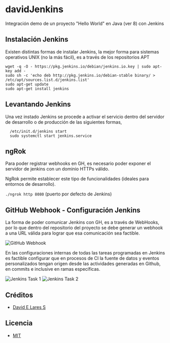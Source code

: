 
# davidJenkins

Integración demo de un proyecto "Hello World" en Java (ver 8) con Jenkins

## Instalación Jenkins

Existen distintas formas de instalar Jenkins, la mejor forma para sistemas operativos UNIX (no la más fácil), es a través de los repositorios APT

```
wget -q -O - https://pkg.jenkins.io/debian/jenkins.io.key | sudo apt-key add -
sudo sh -c 'echo deb http://pkg.jenkins.io/debian-stable binary/ > /etc/apt/sources.list.d/jenkins.list'
sudo apt-get update
sudo apt-get install jenkins

```

## Levantando Jenkins

Una vez instado Jenkins se procede a activar el servicio dentro del servidor de desarrollo o de producción de las siguientes formas,

```
  /etc/init.d/jenkins start
  sudo systemctl start jenkins.service

```

## ngRok

Para poder registrar webhooks en GH, es necesario poder exponer el servidor de jenkins con un dominio HTTPs válido.

NgRok permite establecer este tipo de funcionalidades (ideales para entornos de desarrollo).

`./ngrok http 8080` (puerto por defecto de Jenkins)


## GitHub Webhook - Configuración Jenkins

La forma de poder comunicar Jenkins con GH, es a través de WebHooks, por lo que dentro del repositorio del proyecto se debe generar un webhook a una URL válida para lograr que esa comunicación sea factible.

![GitHub Webhook](https://i.ibb.co/L8T2pV6/webhook.png)

En las configuraciones internas de todas las tareas programadas en Jenkins es factible configurar que en procesos de CI la fuente de datos y eventos personalizados tengan origen desde las actividades generadas en Github, en commits e inclusive en ramas específicas.

![Jenkins Task 1](https://i.ibb.co/T8P4Nvx/jenkins2.png)
![Jenkins Task 2](https://i.ibb.co/vJNKFwS/jenkins.png)

## Créditos
- [David E Lares S](https://twitter.com/@davidlares3)

## Licencia

- [MIT](https://opensource.org/licenses/MIT)
